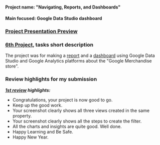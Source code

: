 #### Project name: "Navigating, Reports, and Dashboards"
#### Main focused: Google Data Studio dashboard
### [Project Presentation Preview](6TH%20PROJECT%20Navigating%2C%20Reports%2C%20and%20Dashboards.pdf)
### [6th Project](6TH%20PROJECT%20Navigating%2C%20Reports%2C%20and%20Dashboards.pdf), tasks short description

 The project was for making a [report](6TH%20PROJECT%20Navigating%2C%20Reports%2C%20and%20Dashboards.pdf) and a [dashboard](https://datastudio.google.com/reporting/0bff51b5-f006-44f5-98d6-d0127f359c97/page/Nf4uB) using Google Data Studio and Google Analytics platforms about the "Google Merchandise store".

### Review highlights for my submission

*__[1st review](Udacity%20Detailed%20Review/1st%20Udacity%20Review%20-%20Meets%20Specifications.pdf) highlights:__*

- Congratulations, your project is now good to go.
- Keep up the good work.
- Your screenshot clearly shows all three views created in the same property.
- Your screenshot clearly shows all the steps to create the filter.
- All the charts and insights are quite good. Well done.
- Happy Learning and Be Safe.
- Happy New Year.
